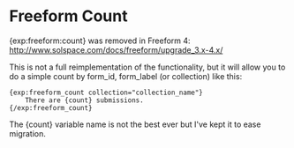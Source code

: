 Freeform Count
========================

{exp:freeform:count} was removed in Freeform 4: http://www.solspace.com/docs/freeform/upgrade_3.x-4.x/

This is not a full reimplementation of the functionality, but it will allow you to do a simple count by form_id, form_label (or collection) like this:

```
{exp:freeform_count collection="collection_name"}
	There are {count} submissions.
{/exp:freeform_count}
```

The {count} variable name is not the best ever but I've kept it to ease migration.
